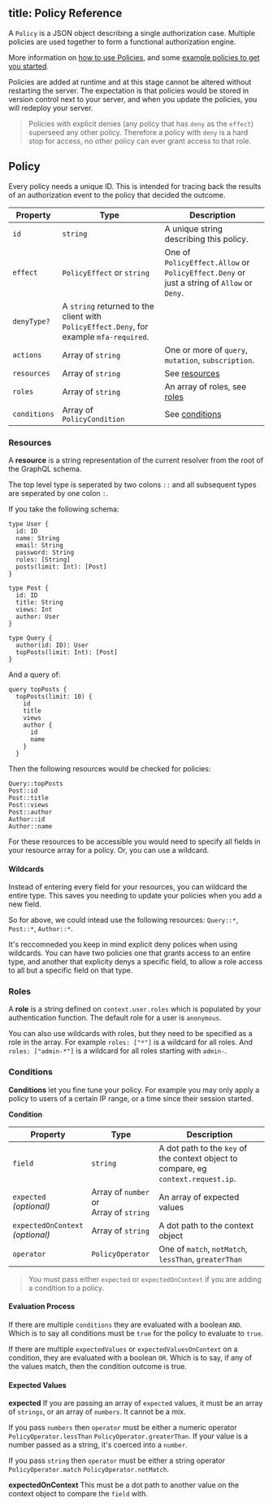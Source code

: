 title: Policy Reference
---

A `Policy` is a JSON object describing a single authorization case. Multiple policies are used together to form a functional authorization engine.

More information on [how to use Policies](#), and some [example policies to get you started](#).

Policies are added at runtime and at this stage cannot be altered without restarting the server. The expectation is that policies would be stored in version control next to your server, and when you update the policies, you will redeploy your server.

>Policies with explicit denies (any policy that has `deny` as the `effect`) superseed any other policy. Therefore a policy with `deny` is a hard stop for access, no other policy can ever grant access to that role.


## Policy

Every policy needs a unique ID. This is intended for tracing back the results of an authorization event to the policy that decided the outcome.

|Property|Type|Description|
|---|---|---|
|`id`|`string`|A unique string describing this policy.|
|`effect`|`PolicyEffect` or `string`|One of `PolicyEffect.Allow` or `PolicyEffect.Deny` or just a string of `Allow` or `Deny`.|
|`denyType?`|A `string` returned to the client with `PolicyEffect.Deny`, for example `mfa-required`.|
|`actions`|Array of `string`|One or more of `query`, `mutation`, `subscription`.|
|`resources`|Array of `string`|See [resources](#Resources)|
|`roles`|Array of `string`|An array of roles, see [roles](#Roles)|
|`conditions`|Array of `PolicyCondition`|See [conditions](#Conditions)|

### Resources

A **resource** is a string representation of the current resolver from the root of the GraphQL schema.

The top level type is seperated by two colons `::` and all subsequent types are seperated by one
colon `:`.

If you take the following schema:

```gql
type User {
  id: ID
  name: String
  email: String
  password: String
  roles: [String]
  posts(limit: Int): [Post]
}

type Post {
  id: ID
  title: String
  views: Int
  author: User
}

type Query {
  author(id: ID): User
  topPosts(limit: Int): [Post]
}
```

And a query of:

```gql
query topPosts {
  topPosts(limit: 10) {
    id
    title
    views
    author {
      id
      name
    }
  }
```

Then the following resources would be checked for policies:

```
Query::topPosts
Post::id
Post::title
Post::views
Post::author
Author::id
Author::name
```

For these resources to be accessible you would need to specify all fields in your resource array for a policy. Or, you can use a wildcard.

#### Wildcards

Instead of entering every field for your resources, you can wildcard the entire type. This saves you needing to update your policies when you add a new field.

So for above, we could intead use the following resources: `Query::*`, `Post::*`, `Author::*`.

It's reccomneded you keep in mind explicit deny polices when using wildcards. You can have two policies one that grants access to an entire type, and another that explicity denys a specific field, to allow a role access to all but a specific field on that type.

### Roles

A **role** is a string defined on `context.user.roles` which is populated by your authentication function. The default role for a user is `anonymous`.

You can also use wildcards with roles, but they need to be specified as a role in the array. For example `roles: ["*"]` is a wildcard for all roles. And `roles: ["admin-*"]` is a wildcard for all roles starting with `admin-`.

### Conditions

**Conditions** let you fine tune your policy. For example you may only apply a policy to users of a certain IP range, or a time since their session started.

**Condition**

|Property|Type|Description|
|---|---|---|
|`field`|`string`|A dot path to the `key` of the context object to compare, eg `context.request.ip`.|
|`expected`<br> _(optional)_|Array of `number` or <br> Array of `string`|An array of expected values |
|`expectedOnContext`<br> _(optional)_|Array of `string`| A dot path to the context object|
|`operator`|`PolicyOperator`| One of `match`, `notMatch`, `lessThan`, `greaterThan`|

> You must pass either `expected` or `expectedOnContext` if you are adding a condition to a policy.

#### Evaluation Process

If there are multiple `conditions` they are evaluated with a boolean `AND`. Which is to say all conditions must be `true` for the policy to evaluate to `true`.

If there are multiple `expectedValues` or `expectedValuesOnContext` on a condition, they are evaluated with a boolean `OR`. Which is to say, if any of the values match, then the condition outcome is true.

#### Expected Values

**expected**
If you are passing an array of `expected` values, it must be an array of `strings`, or an array of `numbers`. It cannot be a mix.

If you pass `numbers` then `operator` must be either a numeric operator `PolicyOperator.lessThan` `PolicyOperator.greaterThan`. If your value is a number passed as a string, it's coerced into a `number`.

If you pass `string` then `operator` must be either a string operator `PolicyOperator.match` `PolicyOperator.notMatch`.

**expectedOnContext**
This must be a dot path to another value on the context object to compare the `field` with.
